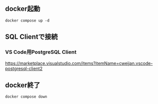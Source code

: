 ## docker起動
```
docker compose up -d
```

## SQL Clientで接続
### VS Code用PostgreSQL Client
https://marketplace.visualstudio.com/items?itemName=cweijan.vscode-postgresql-client2

## docker終了
```
docker compose down
```